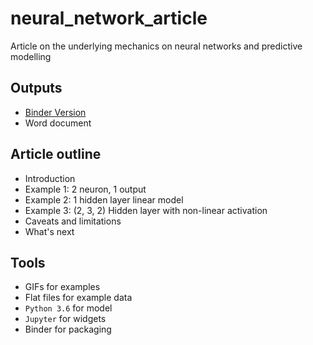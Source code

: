 # neural_network_article
Article on the underlying mechanics on neural networks and predictive modelling

## Outputs

- [Binder Version](https://mybinder.org/v2/gh/jtsw1990/neural_network_article/master)
- Word document

## Article outline

- Introduction
- Example 1: 2 neuron, 1 output
- Example 2: 1 hidden layer linear model
- Example 3: (2, 3, 2) Hidden layer with non-linear activation
- Caveats and limitations
- What's next


## Tools

- GIFs for examples
- Flat files for example data
- `Python 3.6` for model
- `Jupyter` for widgets
- Binder for packaging
